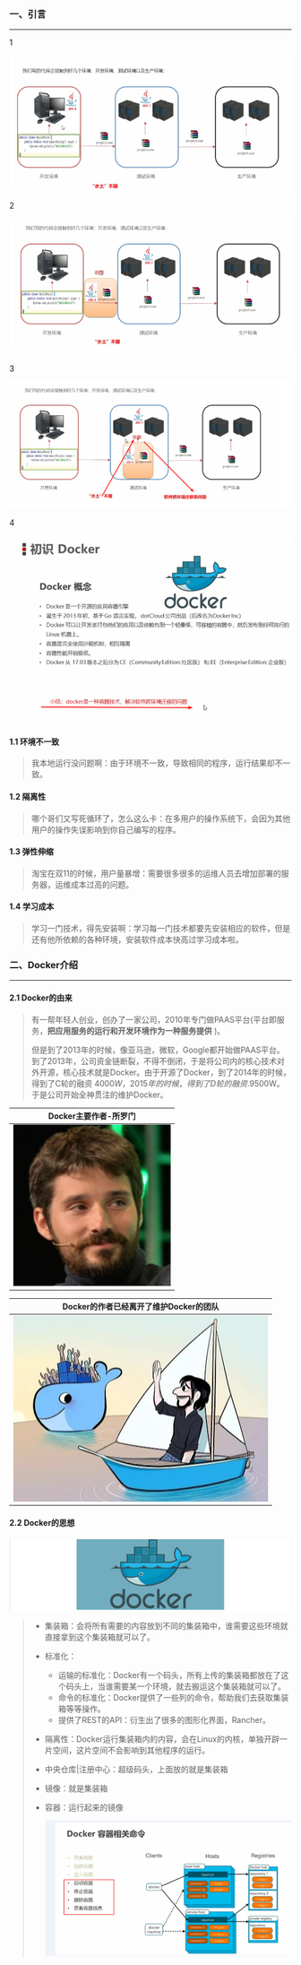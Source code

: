 ### 一、引言

----

1

![1653959180154](assets/1653959180154.png)

2

![1653959199791](assets/1653959199791.png)

3

![1653959232325](assets/1653959232325.png)

4

![1653959262490](assets/1653959262490.png)

#### 1.1 环境不一致

> 我本地运行没问题啊：由于环境不一致，导致相同的程序，运行结果却不一致。

#### 1.2 隔离性

> 哪个哥们又写死循环了，怎么这么卡：在多用户的操作系统下，会因为其他用户的操作失误影响到你自己编写的程序。

#### 1.3 弹性伸缩

> 淘宝在双11的时候，用户量暴增：需要很多很多的运维人员去增加部署的服务器，运维成本过高的问题。

#### 1.4 学习成本

> 学习一门技术，得先安装啊：学习每一门技术都要先安装相应的软件，但是还有他所依赖的各种环境，安装软件成本快高过学习成本啦。



### 二、Docker介绍

---

#### 2.1 Docker的由来

> 有一帮年轻人创业，创办了一家公司，2010年专门做PAAS平台(平台即服务，**把应用服务的运行和开发环境作为一种服务提供** )。
>
> 但是到了2013年的时候，像亚马逊，微软，Google都开始做PAAS平台。到了2013年，公司资金链断裂，不得不倒闭，于是将公司内的核心技术对外开源，核心技术就是Docker。由于开源了Docker，到了2014年的时候，得到了C轮的融资 $4000W，2015年的时候，得到了D轮的融资.$9500W。于是公司开始全神贯注的维护Docker。

|            Docker主要作者-所罗门             |
| :------------------------------------------: |
| ![1586340594252](Pictures/1586340594252.png) |

|    Docker的作者已经离开了维护Docker的团队    |
| :------------------------------------------: |
| ![1586340639934](Pictures/1586340639934.png) |



#### 2.2 Docker的思想

![1625563971189](assets/1625563971189.png)

> - 集装箱：会将所有需要的内容放到不同的集装箱中，谁需要这些环境就直接拿到这个集装箱就可以了。
>
> - 标准化：
>
>   - 运输的标准化：Docker有一个码头，所有上传的集装箱都放在了这个码头上，当谁需要某一个环境，就去搬运这个集装箱就可以了。
>   - 命令的标准化：Docker提供了一些列的命令，帮助我们去获取集装箱等等操作。
>   - 提供了REST的API：衍生出了很多的图形化界面，Rancher。
>
> - 隔离性：Docker运行集装箱内的内容，会在Linux的内核，单独开辟一片空间，这片空间不会影响到其他程序的运行。
>
> - 中央仓库|注册中心：超级码头，上面放的就是集装箱
>
> - 镜像：就是集装箱
>
> - 容器：运行起来的镜像
>
>   ![1653958804681](assets/1653958804681.png)